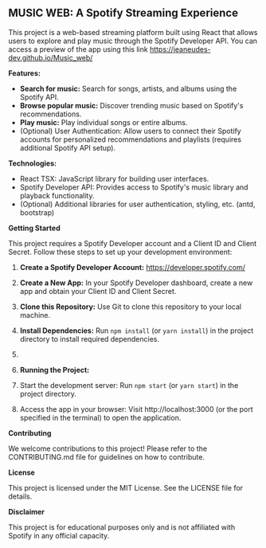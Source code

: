 ## MUSIC WEB: A Spotify Streaming Experience

This project is a web-based streaming platform built using React that allows users to explore and play music through the Spotify Developer API.
You can access a preview of the app using this link https://jeaneudes-dev.github.io/Music_web/

**Features:**

* **Search for music:** Search for songs, artists, and albums using the Spotify API.
* **Browse popular music:** Discover trending music based on Spotify's recommendations.
* **Play music:** Play individual songs or entire albums.
* (Optional) User Authentication: Allow users to connect their Spotify accounts for personalized recommendations and playlists (requires additional Spotify API setup).

**Technologies:**

* React TSX: JavaScript library for building user interfaces.
* Spotify Developer API: Provides access to Spotify's music library and playback functionality.
* (Optional) Additional libraries for user authentication, styling, etc. (antd, bootstrap)

**Getting Started**

This project requires a Spotify Developer account and a Client ID and Client Secret. Follow these steps to set up your development environment:

1. **Create a Spotify Developer Account:** https://developer.spotify.com/
2. **Create a New App:** In your Spotify Developer dashboard, create a new app and obtain your Client ID and Client Secret.
3. **Clone this Repository:** Use Git to clone this repository to your local machine.
4. **Install Dependencies:** Run `npm install` (or `yarn install`) in the project directory to install required dependencies.
5. 
6. **Running the Project:**

1. Start the development server: Run `npm start` (or `yarn start`) in the project directory.
2. Access the app in your browser: Visit http://localhost:3000 (or the port specified in the terminal) to open the application.

**Contributing**

We welcome contributions to this project! Please refer to the CONTRIBUTING.md file for guidelines on how to contribute.

**License**

This project is licensed under the MIT License. See the LICENSE file for details.

**Disclaimer**

This project is for educational purposes only and is not affiliated with Spotify in any official capacity.
